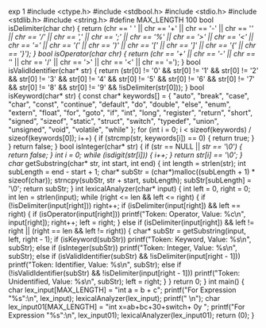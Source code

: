 exp 1 
#include <ctype.h>
#include <stdbool.h>
#include <stdio.h>
#include <stdlib.h>
#include <string.h>
#define MAX_LENGTH 100
bool isDelimiter(char chr)
{
return (chr == ' ' || chr == '+' || chr == '-' ||
chr == '*' || chr == '/' || chr == ',' ||
chr == ';' || chr == '%' || chr == '>' ||
chr == '<' || chr == '=' || chr == '(' ||
chr == ')' || chr == '[' || chr == ']' ||
chr == '{' || chr == '}');
}
bool isOperator(char chr)
{
return (chr == '+' || chr == '-' || chr == '*' ||
chr == '/' || chr == '>' || chr == '<' ||
chr == '=');
}
bool isValidIdentifier(char* str)
{
return (str[0] != '0' && str[0] != '1' && str[0] != '2' &&
str[0] != '3' && str[0] != '4' &&
str[0] != '5' && str[0] != '6' &&
str[0] != '7' && str[0] != '8' &&
str[0] != '9' && !isDelimiter(str[0]));
}
bool isKeyword(char* str)
{
const char* keywords[] = { "auto", "break", "case", "char", "const", "continue", "default", "do",
"double", "else", "enum", "extern", "float", "for", "goto", "if", "int", "long", "register", "return",
"short", "signed", "sizeof", "static", "struct", "switch", "typedef", "union", "unsigned", "void",
"volatile", "while" };
for (int i = 0; i < sizeof(keywords) / sizeof(keywords[0]); i++) {
if (strcmp(str, keywords[i]) == 0) {
return true;
}
}
return false;
}
bool isInteger(char* str)
{
if (str == NULL || *str == '\0') {
return false;
}
int i = 0;
while (isdigit(str[i])) {
i++;
}
return str[i] == '\0';
}
char* getSubstring(char* str, int start, int end)
{
int length = strlen(str);
int subLength = end - start + 1;
char* subStr = (char*)malloc((subLength + 1) * sizeof(char));
strncpy(subStr, str + start, subLength);
subStr[subLength] = '\0';
return subStr;
}
int lexicalAnalyzer(char* input)
{
int left = 0, right = 0;
int len = strlen(input);
while (right <= len && left <= right) {
if (!isDelimiter(input[right]))
right++;
if (isDelimiter(input[right]) && left == right) {
if (isOperator(input[right]))
printf("Token: Operator, Value: %c\n", input[right]);
right++;
left = right;
}
else if (isDelimiter(input[right]) && left != right
|| (right == len && left != right)) {
char* subStr = getSubstring(input, left, right - 1);
if (isKeyword(subStr))
printf("Token: Keyword, Value: %s\n", subStr);
else if (isInteger(subStr))
printf("Token: Integer, Value: %s\n", subStr);
else if (isValidIdentifier(subStr) && !isDelimiter(input[right - 1]))
printf("Token: Identifier, Value: %s\n", subStr);
else if (!isValidIdentifier(subStr) && !isDelimiter(input[right - 1]))
printf("Token: Unidentified, Value: %s\n", subStr);
left = right;
}
}
return 0;
}
int main()
{
char lex_input[MAX_LENGTH] = "int a = b + c";
printf("For Expression \"%s\":\n", lex_input);
lexicalAnalyzer(lex_input);
printf(" \n");
char lex_input01[MAX_LENGTH] = "int x=ab+bc+30+switch+ 0y ";
printf("For Expression \"%s\":\n", lex_input01);
lexicalAnalyzer(lex_input01);
return (0);
}
